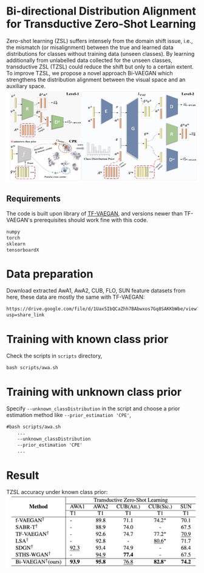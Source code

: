# Bi-directional Distribution Alignment for Transductive Zero-Shot Learning


Zero-shot learning (ZSL) suffers intensely from the domain shift issue, i.e., the mismatch (or misalignment) between the true and learned data distributions for classes without training data (unseen classes). By learning additionally from unlabelled data collected for the unseen classes, transductive ZSL (TZSL) could reduce the shift but only to a certain extent.
To improve TZSL, we propose a novel  approach Bi-VAEGAN which strengthens the distribution alignment between the visual space and an auxiliary space. 
![](model.jpg)
## **Requirements**
The code is built upon library of [TF-VAEGAN](https://github.com/akshitac8/tfvaegan), and versions newer than TF-VAEGAN's prerequisites should work fine with this code.
```
numpy
torch
sklearn
tensorboardX 
```
# **Data preparation**
Download extracted AwA1, AwA2, CUB, FLO, SUN feature datasets from here, these data are mostly the same with TF-VAEGAN:
```  
https://drive.google.com/file/d/1Uax5IbQCaZhh7BAbwxos7Gq8SAKKbWbe/view?usp=share_link
 ```
# **Training with known class prior**
Check the scripts in ```scripts``` directory,

``` 
bash scripts/awa.sh
 ```
# **Training with unknown class prior**
Specify ```--unknown_classDistribution``` in the script and choose a prior estimation method like ```--prior_estimation 'CPE'```, 

``` 
#bash scripts/awa.sh
    ...
    --unknown_classDistribution 
    --prior_estimation 'CPE'
    ...
 ```
# **Result**
TZSL accuracy under known class prior:
![](result.png)
